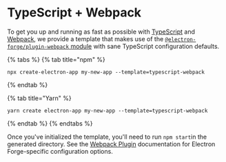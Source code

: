 # TypeScript + Webpack

To get you up and running as fast as possible with [TypeScript](https://www.typescriptlang.org/) and [Webpack](https://webpack.js.org/), we provide a template that makes use of the [`@electron-forge/plugin-webpack` module](../config/plugins/webpack.md) with sane TypeScript configuration defaults.

{% tabs %}
{% tab title="npm" %}
```text
npx create-electron-app my-new-app --template=typescript-webpack
```
{% endtab %}

{% tab title="Yarn" %}
```
yarn create electron-app my-new-app --template=typescript-webpack
```
{% endtab %}
{% endtabs %}

Once you've initialized the template, you'll need to run `npm start`in the generated directory. See the [Webpack Plugin](../config/plugins/webpack.md) documentation for Electron Forge-specific configuration options.

